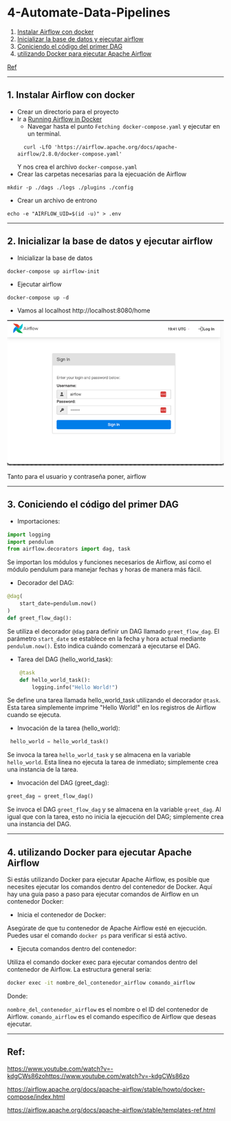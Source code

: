 # 4-Automate-Data-Pipelines
1. [Instalar Airflow con docker](#schema1)
2. [Inicializar la base de datos y ejecutar airflow](#schema2)
3. [Coniciendo el código del primer DAG](#schema3)
4. [utilizando Docker para ejecutar Apache Airflow](#schema4)

[Ref](#schemaref)

<hr>
<a name='schema1'></a>

## 1. Instalar Airflow con docker

- Crear un directorio para el proyecto
- Ir a [Running Airflow in Docker](https://airflow.apache.org/docs/apache-airflow/stable/howto/docker-compose/index.html)
  - Navegar hasta el punto `Fetching docker-compose.yaml` y ejecutar en un terminal.
  ```
    curl -LfO 'https://airflow.apache.org/docs/apache-airflow/2.8.0/docker-compose.yaml'
  ```
  Y nos crea el archivo `docker-compose.yaml`
- Crear las carpetas necesarias para la ejecuación de Airflow
```
mkdir -p ./dags ./logs ./plugins ./config
```
-  Crear un archivo de entrono
```
echo -e "AIRFLOW_UID=$(id -u)" > .env
```

<hr>
<a name='schema2'></a>

## 2. Inicializar la base de datos y ejecutar airflow
- Inicializar la base de datos
```
docker-compose up airflow-init
```
- Ejecutar airflow
```
docker-compose up -d
```
- Vamos al localhost http://localhost:8080/home

![login](./img/login.png)

Tanto para el usuario y contraseña poner, airflow

<hr>
<a name='schema3'></a>

## 3. Coniciendo el código del primer DAG

- Importaciones:

```python
import logging
import pendulum
from airflow.decorators import dag, task
```

Se importan los módulos y funciones necesarios de Airflow, así como el módulo pendulum para manejar fechas y 
horas de manera más fácil.


- Decorador del DAG:

```python
@dag(
    start_date=pendulum.now()
)
def greet_flow_dag():
```

Se utiliza el decorador `@dag` para definir un DAG llamado `greet_flow_dag`. 
El parámetro `start_date` se establece en la fecha y hora actual mediante `pendulum.now()`. 
Esto indica cuándo comenzará a ejecutarse el DAG.

- Tarea del DAG (hello_world_task):

```python
    @task
    def hello_world_task():
        logging.info("Hello World!")
```

Se define una tarea llamada hello_world_task utilizando el decorador `@task`. 
Esta tarea simplemente imprime "Hello World!" en los registros de Airflow cuando se ejecuta.


- Invocación de la tarea (hello_world):

```python
 hello_world = hello_world_task()
```
   
Se invoca la tarea `hello_world_task` y se almacena en la variable `hello_world`. 
Esta línea no ejecuta la tarea de inmediato; simplemente crea una instancia de la tarea.

- Invocación del DAG (greet_dag):
```python
greet_dag = greet_flow_dag()
```

Se invoca el DAG `greet_flow_dag` y se almacena en la variable `greet_dag`. 
Al igual que con la tarea, esto no inicia la ejecución del DAG; simplemente crea una instancia del DAG.

<hr>
<a name='schema4'></a>

## 4. utilizando Docker para ejecutar Apache Airflow

Si estás utilizando Docker para ejecutar Apache Airflow, es posible que necesites ejecutar los comandos dentro 
del contenedor de Docker. Aquí hay una guía paso a paso para ejecutar comandos de Airflow en un contenedor Docker:

- Inicia el contenedor de Docker:

Asegúrate de que tu contenedor de Apache Airflow esté en ejecución. Puedes usar el comando `docker ps` para 
verificar si está activo.

- Ejecuta comandos dentro del contenedor:

Utiliza el comando docker exec para ejecutar comandos dentro del contenedor de Airflow. La estructura general sería:

```bash
docker exec -it nombre_del_contenedor_airflow comando_airflow
```
Donde:

`nombre_del_contenedor_airflow` es el nombre o el ID del contenedor de Airflow.
`comando_airflow` es el comando específico de Airflow que deseas ejecutar.



<hr>
<a name='schemaref'></a>

## Ref:

https://www.youtube.com/watch?v=-kdgCWs86zohttps://www.youtube.com/watch?v=-kdgCWs86zo

https://airflow.apache.org/docs/apache-airflow/stable/howto/docker-compose/index.html

https://airflow.apache.org/docs/apache-airflow/stable/templates-ref.html